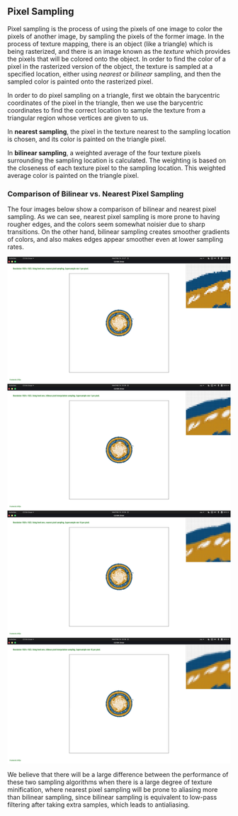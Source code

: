 ## Pixel Sampling

Pixel sampling is the process of using the pixels of one image to
color the pixels of another image, by sampling the pixels of the
former image. In the process of texture mapping, there is an object
(like a triangle) which is being rasterized, and there is an image
known as the *texture* which provides the pixels that will be colored
onto the object. In order to find the color of a pixel in the
rasterized version of the object, the texture is sampled at a
specified location, either using *nearest* or *bilinear* sampling, and
then the sampled color is painted onto the rasterized pixel.

In order to do pixel sampling on a triangle, first we obtain the
barycentric coordinates of the pixel in the triangle, then we use the
barycentric coordinates to find the correct location to sample the
texture from a triangular region whose vertices are given to us.

In **nearest sampling**, the pixel in the texture nearest to the sampling
location is chosen, and its color is painted on the triangle pixel.

In **bilinear sampling**, a weighted average of the four texture
pixels surrounding the sampling location is calculated. The weighting
is based on the closeness of each texture pixel to the sampling
location. This weighted average color is painted on the triangle
pixel.

### Comparison of Bilinear vs. Nearest Pixel Sampling

The four images below show a comparison of bilinear and nearest pixel
sampling. As we can see, nearest pixel sampling is more prone to
having rougher edges, and the colors seem somewhat noisier due to
sharp transitions. On the other hand, bilinear sampling creates
smoother gradients of colors, and also makes edges appear smoother
even at lower sampling rates.

![](../assets/proj1_img/task5_img/nearest_1pp.png)
![](../assets/proj1_img/task5_img/bilinear_1pp.png)
![](../assets/proj1_img/task5_img/nearest_16pp.png)
![](../assets/proj1_img/task5_img/bilinear_16pp.png)

We believe that there will be a large difference between the
performance of these two sampling algorithms when there is a large
degree of texture minification, where nearest pixel sampling will be
prone to aliasing more than bilinear sampling, since bilinear sampling
is equivalent to low-pass filtering after taking extra samples, which
leads to antialiasing.
